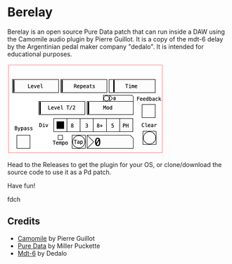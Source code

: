 # Berelay

Berelay is an open source Pure Data patch that can run inside a DAW using the Camomile audio plugin by Pierre Guillot. It is a copy of the mdt-6 delay by the Argentinian pedal maker company "dedalo". It is intended for educational purposes.

![Berelay Screenshot](Berelay.png "Berelay Graphical Interface")

Head to the Releases to get the plugin for your OS, or clone/download the source code to use it as a Pd patch.

Have fun!

fdch

## Credits

- [Camomile](https://github.com/pierreguillot/Camomile) by Pierre Guillot
- [Pure Data](http://msp.ucsd.edu/software.html) by Miller Puckette
- [Mdt-6](http://www.dedalofx.com.ar/) by Dedalo
